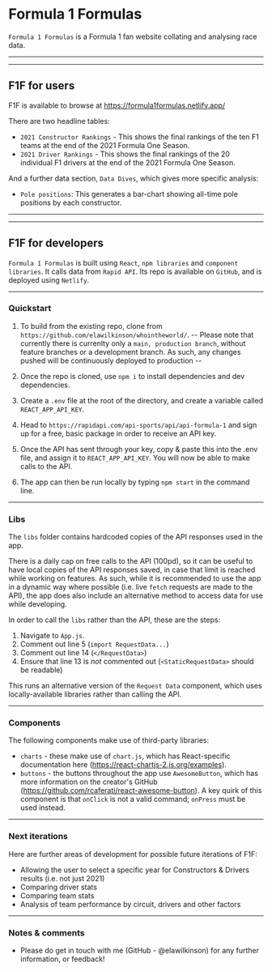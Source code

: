 # Formula 1 Formulas
`Formula 1 Formulas` is a Formula 1 fan website collating and analysing race data.

-----
-----

## F1F for users
F1F is available to browse at https://formula1formulas.netlify.app/

There are two headline tables:
- `2021 Constructor Rankings` - This shows the final rankings of the ten F1 teams at the end of the 2021 Formula One Season.
- `2021 Driver Rankings` - This shows the final rankings of the 20 individual F1 drivers at the end of the 2021 Formula One Season.

And a further data section, `Data Dives`, which gives more specific analysis:
- `Pole positions`: This generates a bar-chart showing all-time pole positions by each constructor. 

-----
-----

## F1F for developers
`Formula 1 Formulas` is built using `React`, `npm libraries` and `component libraries`.
It calls data from `Rapid API`.
Its repo is available on `GitHub`, and is deployed using `Netlify`.

-----

### Quickstart
1) To build from the existing repo, clone from `https://github.com/elawilkinson/whointheworld/`.
 -- Please note that currently there is currenlty only a `main, production branch`, without feature branches or a development branch. As such, any changes pushed will be continuously deployed to production -- 

2) Once the repo is cloned, use `npm i` to install dependencies and dev dependencies. 

3) Create a `.env` file at the root of the directory, and create a variable called `REACT_APP_API_KEY`.

4) Head to `https://rapidapi.com/api-sports/api/api-formula-1` and sign up for a free, basic package in order to receive an API key.

5) Once the API has sent through your key, copy & paste this into the .env file, and assign it to `REACT_APP_API_KEY`. You will now be able to make calls to the API.

6) The app can then be run locally by typing `npm start` in the command line. 

-----

### Libs 
The `libs` folder contains hardcoded copies of the API responses used in the app. 

There is a daily cap on free calls to the API (100pd), so it can be useful to have local copies of the API responses saved, in case that limit is reached while working on features. As such, while it is recommended to use the app in a dynamic way where possible (i.e. live `fetch` requests are made to the API), the app does also include an alternative method to access data for use while developing. 

In order to call the `libs` rather than the API, these are the steps: 

1) Navigate to `App.js`.
2) Comment out line 5 (`import RequestData...`)
3) Comment out line 14 (`</RequestData>`)
4) Ensure that line 13 is *not* commented out (`<StaticRequestData>` should be readable)

This runs an alternative version of the `Request Data` component, which uses locally-available libraries rather than calling the API.

-----

### Components
The following components make use of third-party libraries:
- `charts` - these make use of `chart.js`, which has React-specific documentation here (https://react-chartjs-2.js.org/examples).
- `buttons` - the buttons throughout the app use `AwesomeButton`, which has more information on the creator's GitHub (https://github.com/rcaferati/react-awesome-button). A key quirk of this component is that `onClick` is not a valid command; `onPress` must be used instead.

-----

### Next iterations
Here are further areas of development for possible future iterations of F1F:
- Allowing the user to select a specific year for Constructors & Drivers results (i.e. not just 2021)
- Comparing driver stats
- Comparing team stats
- Analysis of team performance by circuit, drivers and other factors

-----

### Notes & comments
- Please do get in touch with me (GitHub - @elawilkinson) for any further information, or feedback!
